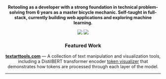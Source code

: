   <div align="center">

  **Retooling as a developer with a strong foundation in technical
  problem-solving from 6 years as a master bicycle mechanic. Self-taught in
  full-stack, currently building web applications and
  exploring machine learning.**

  ![](https://github-readme-stats.vercel.app/api?username=humanjesse&show_icons=true&theme=github_dark&count_private=true&hide_border=true&bg_color=0d1117&title_color=58a6ff&icon_color=58a6ff&text_color=c9d1d9)
  ![](https://github-readme-stats.vercel.app/api/top-langs/?username=humanjesse&layout=compact&theme=github_dark&hide_border=true&bg_color=0d1117&title_color=58a6ff&text_color=c9d1d9)

  ### Featured Work

  **[textarttools.com](https://textarttools.com)** — A collection of text
  manipulation and visualization tools, including a DistilBERT transformer
  encoder [token visualizer](https://textarttools.com/Tokenviz) that demonstrates how tokens are processed
  through each layer of the model.

  ---

  </div>
